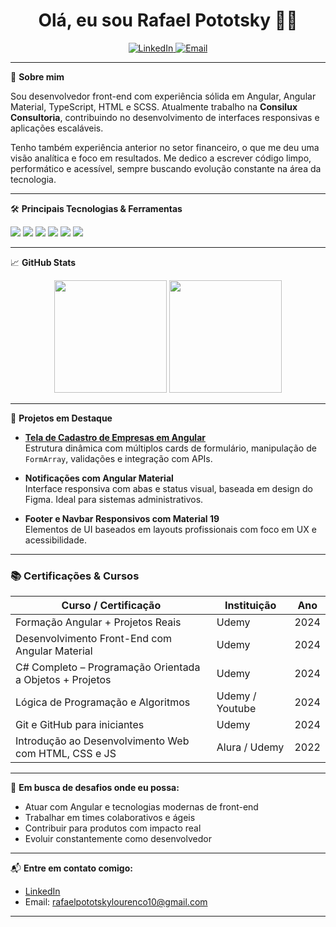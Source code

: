 
<h1 align="center">Olá, eu sou Rafael Pototsky 👨‍💻</h1>

<p align="center">
  <a href="https://www.linkedin.com/in/rafael-pototsky-12b20b2a7/">
    <img alt="LinkedIn" src="https://img.shields.io/badge/LinkedIn-0077B5?style=flat&logo=linkedin&logoColor=white" />
  </a>
  <a href="mailto:rafaelpototskylourenco10@gmail.com">
    <img alt="Email" src="https://img.shields.io/badge/Email-DB4437?style=flat&logo=gmail&logoColor=white" />
  </a>
</p>

---

🎯 **Sobre mim**

Sou desenvolvedor front-end com experiência sólida em Angular, Angular Material, TypeScript, HTML e SCSS. Atualmente trabalho na **Consilux Consultoria**, contribuindo no desenvolvimento de interfaces responsivas e aplicações escaláveis.

Tenho também experiência anterior no setor financeiro, o que me deu uma visão analítica e foco em resultados. Me dedico a escrever código limpo, performático e acessível, sempre buscando evolução constante na área da tecnologia.

---

🛠️ **Principais Tecnologias & Ferramentas**

<p align="left">
  <img src="https://img.shields.io/badge/Angular-DD0031?style=for-the-badge&logo=angular&logoColor=white" />
  <img src="https://img.shields.io/badge/TypeScript-3178C6?style=for-the-badge&logo=typescript&logoColor=white" />
  <img src="https://img.shields.io/badge/HTML5-E34F26?style=for-the-badge&logo=html5&logoColor=white" />
  <img src="https://img.shields.io/badge/SCSS-CC6699?style=for-the-badge&logo=sass&logoColor=white" />
  <img src="https://img.shields.io/badge/CSharp-239120?style=for-the-badge&logo=csharp&logoColor=white" />
  <img src="https://img.shields.io/badge/Figma-000000?style=for-the-badge&logo=figma&logoColor=white" />
</p>

---

📈 **GitHub Stats**

<div align="center">
  <img height="180em" src="https://github-readme-stats.vercel.app/api?username=Rafael-Pototsky-Lourenco&show_icons=true&theme=default&include_all_commits=true&count_private=true"/>
  <img height="180em" src="https://github-readme-stats.vercel.app/api/top-langs/?username=Rafael-Pototsky-Lourenco&layout=compact&langs_count=8&theme=default"/>
</div>

---

📌 **Projetos em Destaque**

- [**Tela de Cadastro de Empresas em Angular**](https://github.com/Rafael-Pototsky-Lourenco)  
  Estrutura dinâmica com múltiplos cards de formulário, manipulação de `FormArray`, validações e integração com APIs.

- **Notificações com Angular Material**  
  Interface responsiva com abas e status visual, baseada em design do Figma. Ideal para sistemas administrativos.

- **Footer e Navbar Responsivos com Material 19**  
  Elementos de UI baseados em layouts profissionais com foco em UX e acessibilidade.

---

### 📚 Certificações & Cursos

| Curso / Certificação                                       | Instituição              | Ano  |
|------------------------------------------------------------|--------------------------|------|
| Formação Angular + Projetos Reais                          | Udemy                    | 2024 |
| Desenvolvimento Front-End com Angular Material             | Udemy                    | 2024 |
| C# Completo – Programação Orientada a Objetos + Projetos   | Udemy                    | 2024 |
| Lógica de Programação e Algoritmos                         | Udemy / Youtube	      	| 2024 |
| Git e GitHub para iniciantes                               | Udemy	 		              | 2024 |
| Introdução ao Desenvolvimento Web com HTML, CSS e JS       | Alura / Udemy            | 2022 |

---

🚀 **Em busca de desafios onde eu possa:**

- Atuar com Angular e tecnologias modernas de front-end  
- Trabalhar em times colaborativos e ágeis  
- Contribuir para produtos com impacto real  
- Evoluir constantemente como desenvolvedor  

---

📬 **Entre em contato comigo:**

- [LinkedIn](https://www.linkedin.com/in/rafael-pototsky-12b20b2a7/)
- Email: rafaelpototskylourenco10@gmail.com

---
